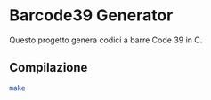 # Barcode39 Generator

Questo progetto genera codici a barre Code 39 in C.

## Compilazione

```sh
make
